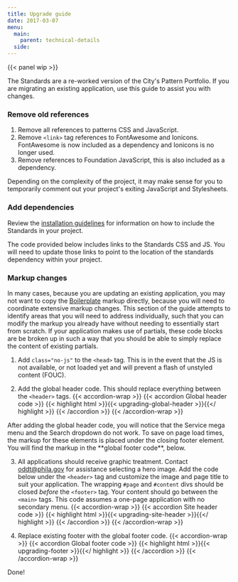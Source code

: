 ```yaml
---
title: Upgrade guide
date: 2017-03-07
menu:
  main:
    parent: technical-details
  side:
---
```

{{< panel wip >}}

The Standards are a re-worked version of the City's Pattern Portfolio. If you are migrating an existing application, use this guide to assist you with changes.

### Remove old references

1. Remove all references to patterns CSS and JavaScript.
2. Remove `<link>` tag references to FontAwesome and Ionicons. FontAwesome is now included as a dependency and Ionicons is no longer used.
3. Remove references to Foundation JavaScript, this is also included as a dependency.

Depending on the complexity of the project, it may make sense for you to temporarily comment out your project's exiting JavaScript and Stylesheets.

### Add dependencies

Review the [installation guidelines](/use/installation) for information on how to include the Standards in your project.

<div class="callout">The code provided below includes links to the Standards CSS and JS. You will need to update those links to point to the location of the standards dependency within your project.</div>

### Markup changes
In many cases, because you are updating an existing application, you may not want to copy the [Boilerplate](/templates/markup/boilerplate/) markup directly, because you will need to coordinate extensive markup changes. This section of the guide attempts to identify areas that you will need to address individually, such that you can modify the markup you already have without needing to essentially start from scratch. If your application makes use of partials, these code blocks are be broken up in such a way that you should be able to simply replace the content of existing partials.

1. Add `class="no-js"` to the `<head>` tag. This is in the event that the JS is not available, or not loaded yet and will prevent a flash of unstyled content (FOUC).

2. Add the global header code. This should replace everything between the `<header>` tags.
  {{< accordion-wrap >}}
  {{< accordion Global header code >}}
    {{< highlight html >}}{{< upgrading-global-header >}}{{</ highlight >}}
  {{< /accordion >}}
  {{< /accordion-wrap >}}
  <div class="callout mtm">After adding the global header code, you will notice that the Service mega menu and the Search dropdown do not work. To save on page load times, the markup for these elements is placed under the closing footer element. You will find the markup in the **global footer code**, below.</div>

3. All applications should receive graphic treatment. Contact [oddt@phila.gov](mailto:oddt@phila.gov) for assistance selecting a hero image. Add the code below under the `<header>` tag and customize the image and page title to suit your application. The wrapping `#page` and `#content` divs should be closed *before* the `<footer>` tag. Your content should go between the `<main>` tags. This code assumes a one-page application with no secondary menu.
  {{< accordion-wrap >}}
  {{< accordion Site header code >}}
    {{< highlight html >}}{{< upgrading-site-header >}}{{</ highlight >}}
  {{< /accordion >}}
  {{< /accordion-wrap >}}

4. Replace existing footer with the global footer code.
  {{< accordion-wrap >}}
  {{< accordion Global footer code >}}
    {{< highlight html >}}{{< upgrading-footer >}}{{</ highlight >}}
  {{< /accordion >}}
  {{< /accordion-wrap >}}

Done!
